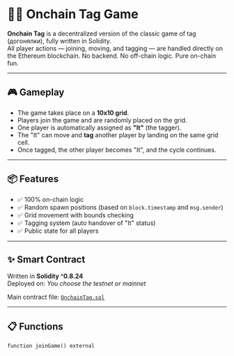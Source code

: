 # 🏃‍♂️ Onchain Tag Game        
        
**Onchain Tag** is a decentralized version of the classic game of tag (догонялки), fully written in Solidity.       
All player actions — joining, moving, and tagging — are handled directly on the Ethereum blockchain. No backend. No off-chain logic. Pure on-chain fun.      
         
---     
   
## 🎮 Gameplay   
    
- The game takes place on a **10x10 grid**.     
- Players join the game and are randomly placed on the grid.      
- One player is automatically assigned as **"It"** (the tagger).   
- The "It" can move and **tag** another player by landing on the same grid cell.
- Once tagged, the other player becomes "It", and the cycle continues.    
   
--- 
 
## 📦 Features 
    
- ✅ 100% on-chain logic      
- ✅ Random spawn positions (based on `block.timestamp` and `msg.sender`)  
- ✅ Grid movement with bounds checking   
- ✅ Tagging system (auto handover of "It" status) 
- ✅ Public state for all players  

---

## ✨ Smart Contract

Written in **Solidity ^0.8.24**  
Deployed on: _You choose the testnet or mainnet_

Main contract file: [`OnchainTag.sol`](./OnchainTag.sol)

---

## 📋 Functions

```solidity
function joinGame() external
